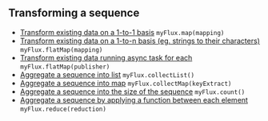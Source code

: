 ## Transforming a sequence

* [Transform existing data on a 1-to-1 basis](https://raw.githubusercontent.com/reactor/reactor-core/master/src/docs/marble/map.png) ```myFlux.map(mapping)```
* [Transform existing data on a 1-to-n basis (eg. strings to their characters)](https://raw.githubusercontent.com/reactor/reactor-core/master/src/docs/marble/flatmap.png) ```myFlux.flatMap(mapping)```
* [Transform existing data running async task for each](https://github.com/reactor/reactor-core/blob/master/src/docs/marble/flatmapc.png) ```myFlux.flatMap(publisher)```
* [Aggregate a sequence into list](https://raw.githubusercontent.com/reactor/reactor-core/master/src/docs/marble/collectlist.png) ```myFlux.collectList()```
* [Aggregate a sequence into map](https://raw.githubusercontent.com/reactor/reactor-core/master/src/docs/marble/collectmap.png) ```myFlux.collectMap(keyExtract)```
* [Aggregate a sequence into the size of the sequence](https://raw.githubusercontent.com/reactor/reactor-core/master/src/docs/marble/count.png) ```myFlux.count()```
* [Aggregate a sequence by applying a function between each element](https://raw.githubusercontent.com/reactor/reactor-core/master/src/docs/marble/reduce.png) ```myFlux.reduce(reduction)```